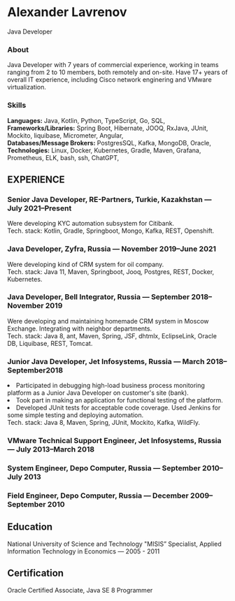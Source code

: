 # Alexander Lavrenov
Java Developer

### About
Java Developer with 7 years of commercial experience, working in teams ranging from 2 to 10 members, both remotely and on-site. Have 17+ years of overall IT experience, including Cisco network enginering and VMware virtualization.

### Skills
**Languages:** Java, Kotlin, Python, TypeScript, Go, SQL,<br>
**Frameworks/Libraries:** Spring Boot, Hibernate, JOOQ, RxJava, JUnit, Mockito, liquibase, Micrometer, Angular,<br>
**Databases/Message Brokers:** PostgresSQL, Kafka, MongoDB, Oracle,<br>
**Technologies:** Linux, Docker, Kubernetes, Gradle, Maven, Grafana, Prometheus, ELK, bash, ssh, ChatGPT,<br>

## EXPERIENCE
### Senior Java Developer, RE-Partners, Turkie, Kazakhstan — July 2021–Present
Were developing KYC automation subsystem for Citibank.<br>
Tech. stack: Kotlin, Gradle, Springboot, Mongo, Kafka, REST, Openshift.

### Java Developer, Zyfra, Russia — November 2019–June 2021
Were developing kind of CRM system for oil company.<br>
Tech. stack: Java 11, Maven, Springboot, Jooq, Postgres, REST, Docker, Kubernetes.

### Java Developer, Bell Integrator, Russia — September 2018–November 2019
Were developing and maintaining homemade CRM system in Moscow Exchange. Integrating with neighbor departments.<br>
Tech. stack: Java 8, ant, Maven, Spring, JSF, dhtmlx, EclipseLink, Oracle DB, Liquibase, REST, Tomcat.

### Junior Java Developer, Jet Infosystems, Russia — March 2018–September2018
<li>Participated in debugging high-load business process monitoring platform as a Junior Java Developer on customer's site (bank).<br>
<li>Took part in making an application for functional testing of the platform.<br>
<li>Developed JUnit tests for acceptable code coverage. Used Jenkins for some simple testing and deploying automation.<br>
Tech. stack: Java 8, Maven, Spring, JUnit, Mockito, Kafka, WildFly.

### VMware Technical Support Engineer, Jet Infosystems, Russia — July 2013–March 2018

### System Engineer, Depo Computer, Russia — September 2010–July  2013

### Field Engineer, Depo Computer, Russia — December 2009–September 2010


## Education
National University of Science and Technology "MISIS” Specialist, 
Applied Information Technology in Economics — 2005 - 2011

## Certification
Oracle Certified Associate, Java SE 8 Programmer 